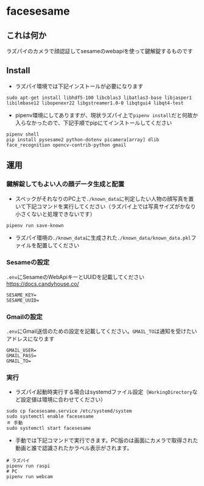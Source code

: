 # facesesame

## これは何か
ラズパイのカメラで顔認証してsesameのwebapiを使って鍵解錠するものです

## Install

- ラズパイ環境では下記インストールが必要になります

```
sudo apt-get install libhdf5-100 libcblas3 libatlas3-base libjasper1 libilmbase12 libopenexr22 libgstreamer1.0-0 libqtgui4 libqt4-test
```

- pipenv環境にしてありますが、現状ラズパイ上で`pipenv install`だと何故か入らなかったので、下記手順でpipにてインストールしてください
```
pipenv shell
pip install pysesame2 python-dotenv picamera[array] dlib face_recognition opencv-contrib-python gmail
```

## 運用

### 鍵解錠してもよい人の顔データ生成と配置
- スペックがそれなりのPC上で`./known_data`に判定したい人物の顔写真を置いて下記コマンドを実行してください（ラズパイ上では写真サイズがかなり小さくないと処理できないです）
```
pipenv run save-known
```
- ラズパイ環境の`./known_data`に生成された`./known_data/known_data.pkl`ファイルを配置してください

### Sesameの設定
`.env`にSesameのWebApiキーとUUIDを記載してください
https://docs.candyhouse.co/
```:.env
SESAME_KEY=
SESAME_UUID=
```

### Gmailの設定
`.env`にGmail送信のための設定を記載してください。`GMAIL_TO`は通知を受けたいアドレスになります
```:.env
GMAIL_USER=
GMAIL_PASS=
GMAIL_TO=
```

### 実行
- ラズパイ起動時実行する場合はsystemdファイル設定（`WorkingDirectory`など設定値は環境に合わせてください）
```
sudo cp facesesame.service /etc/systemd/system
sudo systemctl enable facesesame
＃ 手動
sudo systemctl start facesesame
```

- 手動では下記コマンドで実行できます。PC版のは画面にカメラで取得された動画と誰で認識されたかラベル表示がされます。
```
# ラズパイ
pipenv run raspi
# PC
pipenv run webcam
```

